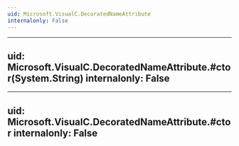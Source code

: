 ```yaml
---
uid: Microsoft.VisualC.DecoratedNameAttribute
internalonly: False
---
```


---
uid: Microsoft.VisualC.DecoratedNameAttribute.#ctor(System.String)
internalonly: False
---

---
uid: Microsoft.VisualC.DecoratedNameAttribute.#ctor
internalonly: False
---
